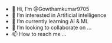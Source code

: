 - 👋 Hi, I’m @Gowthamkumar9705
- 👀 I’m interested in Artificial intelligence
- 🌱 I’m currently learning Ai & ML
- 💞️ I’m looking to collaborate on ...
- 📫 How to reach me ...

<!---
Gowthamkumar9705/Gowthamkumar9705 is a ✨ special ✨ repository because its `README.md` (this file) appears on your GitHub profile.
You can click the Preview link to take a look at your changes.
--->
